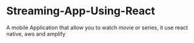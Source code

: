 # Streaming-App-Using-React
A mobile Application that allow you to watch movie or series, it use react native, aws and amplify
